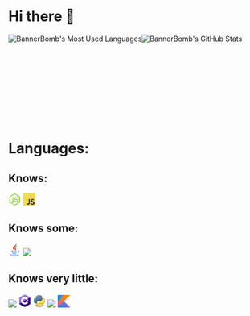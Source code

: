 # Hi there 👋

<img align="left" title="BannerBomb's Most Used Languages" src="https://github-readme-stats.vercel.app/api/top-langs?username=BannerBomb&theme=dracula" />
<img align="left" title="BannerBomb's GitHub Stats" src="https://github-readme-stats.vercel.app/api?username=BannerBomb&count_private=true&include_all_commits=true&show_icons=true&theme=dracula" /><br /><br /><br /><br /><br /><br /><br /><br /><br /><br />

<h1>Languages:</h1>

<h2>Knows:</h2>
<code><img width="25px" src="https://github.com/BannerBomb/BannerBomb/blob/master/assets/nodejs.svg"></code>
<code><img width="25px" src="https://github.com/BannerBomb/BannerBomb/blob/master/assets/javascript.svg"></code>

<h2>Knows some:</h2>
<code><img width="25px" src="https://github.com/BannerBomb/BannerBomb/blob/master/assets/java.png"></code>
<code><img width="25px" src="https://github.com/BannerBomb/BannerBomb/blob/master/assets/lua.png"></code>

<h2>Knows very little:</h2>
<code><img width="25px" src="https://github.com/BannerBomb/BannerBomb/blob/master/assets/cpp.png"></code>
<code><img width="25px" src="https://github.com/BannerBomb/BannerBomb/blob/master/assets/cs.png"></code>
<code><img width="25px" src="https://github.com/BannerBomb/BannerBomb/blob/master/assets/python.png"></code>
<code><img width="25px" src="https://github.com/BannerBomb/BannerBomb/blob/master/assets/typescript.png"></code>
<code><img width="25px" src="https://github.com/BannerBomb/BannerBomb/blob/master/assets/kotlin.png"></code><br />
